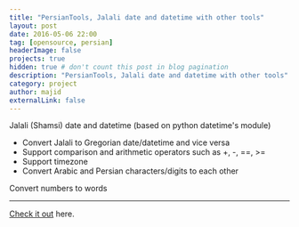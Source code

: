 ```yaml
---
title: "PersianTools, Jalali date and datetime with other tools"
layout: post
date: 2016-05-06 22:00
tag: [opensource, persian]
headerImage: false
projects: true
hidden: true # don't count this post in blog pagination
description: "PersianTools, Jalali date and datetime with other tools"
category: project
author: majid
externalLink: false
---
```

Jalali (Shamsi) date and datetime (based on python datetime's module)
- Convert Jalali to Gregorian date/datetime and vice versa
- Support comparison and arithmetic operators such as +, -, ==, >=
- Support timezone
- Convert Arabic and Persian characters/digits to each other


Convert numbers to words

---

[Check it out](https://github.com/majiidd/persiantools) here.
